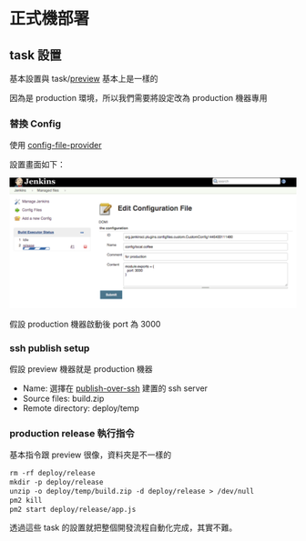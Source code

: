 正式機部署
==========

task 設置
---------

基本設置與 task/[preview](preview.md) 基本上是一樣的

因為是 production 環境，所以我們需要將設定改為 production 機器專用

### 替換 Config

使用 [config-file-provider](../plugin/config-file-provider.md)

設置畫面如下：

![](images/release/configProvider.png)

假設 production 機器啟動後 port 為 3000

### ssh publish setup

假設 preview 機器就是 production 機器

-	Name: 選擇在 [publish-over-ssh](../plugin/publish-over-ssh.md) 建置的 ssh server
-	Source files: build.zip
-	Remote directory: deploy/temp

### production release 執行指令

基本指令跟 preview 很像，資料夾是不一樣的

```
rm -rf deploy/release
mkdir -p deploy/release
unzip -o deploy/temp/build.zip -d deploy/release > /dev/null
pm2 kill
pm2 start deploy/release/app.js
```

透過這些 task 的設置就把整個開發流程自動化完成，其實不難。
